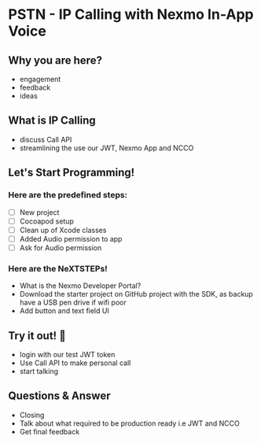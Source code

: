 # PSTN - IP Calling with Nexmo In-App Voice

## Why you are here?

- engagement
- feedback
- ideas

## What is IP Calling

- discuss Call API
- streamlining the use our JWT, Nexmo App and NCCO


## Let's Start Programming!

### Here are the predefined steps: 
- [ ] New project
- [ ] Cocoapod setup
- [ ] Clean up of Xcode classes
- [ ] Added Audio permission to app
- [ ] Ask for Audio permission

### Here are the NeXTSTEPs! 
- What is the Nexmo Developer Portal? 
- Download the starter project on GitHub project with the SDK, as backup have a USB pen drive if wifi poor
- Add button and text field UI

## Try it out! 🎉 
- login with our test JWT token
- Use Call API to make personal call
- start talking

## Questions & Answer
- Closing
- Talk about what required to be production ready i.e JWT and NCCO
- Get final feedback